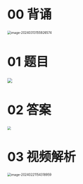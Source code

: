 # 00 背诵

<img src="https://cvp.oss-cn-shanghai.aliyuncs.com/picgo/202403131559765.png" alt="image-20240313155926574" style="zoom:50%;" />

# 01 题目

<img src="https://cvp.oss-cn-shanghai.aliyuncs.com/picgo/202402061955703.png" style="zoom: 67%;" />



# 02 答案

<img src="https://cvp.oss-cn-shanghai.aliyuncs.com/picgo/202402261625196.png" style="zoom:50%;" />



# 03 视频解析

<img src="https://cvp.oss-cn-shanghai.aliyuncs.com/picgo/202402211543111.png" alt="image-20240221154318959" style="zoom:50%;" />